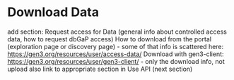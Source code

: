 # Download Data

add section: Request access for Data (general info about controlled access data, how to request dbGaP access)
How to download from the portal (exploration page or discovery page) - some of that info is scattered here: https://gen3.org/resources/user/access-data/
Download with gen3-client: https://gen3.org/resources/user/gen3-client/ - only the download info, not upload
also link to appropriate section in Use API (next section)
